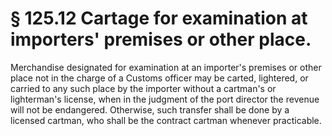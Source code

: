 # § 125.12   Cartage for examination at importers' premises or other place.

Merchandise designated for examination at an importer's premises or other place not in the charge of a Customs officer may be carted, lightered, or carried to any such place by the importer without a cartman's or lighterman's license, when in the judgment of the port director the revenue will not be endangered. Otherwise, such transfer shall be done by a licensed cartman, who shall be the contract cartman whenever practicable.




